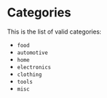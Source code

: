 # Categories

This is the list of valid categories:

* `food`
* `automotive`
* `home`
* `electronics`
* `clothing`
* `tools`
* `misc`


